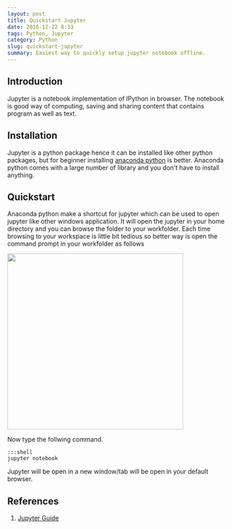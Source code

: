 ```yaml
---
layout: post
title: Quickstart Jupyter
date: 2016-12-22 8:33
tags: Python, Jupyter
category: Python
slug: quickstart-jupyter
summary: Easiest way to quickly setup jupyter notebook offline.
---
```


## Introduction 

Jupyter is a notebook implementation of IPython in browser. The notebook is good way of computing, saving and sharing content that contains program as well as text. 

## Installation 

Jupyter is a python package hence it can be installed like other python packages, but for beginner installing [anaconda python](https://www.continuum.io/downloads) is better. Anaconda python comes with a large number of library and you don't have to install anything.  

## Quickstart

Anaconda python make a shortcut for jupyter which can be used to open jupyter like other windows application. It will open the jupyter in your home directory and you can browse the folder to your workfolder. Each time browsing to your workspace is little bit tedious so better way is open the command prompt in your workfolder as follows

<img src='..\images\open-cmd.gif' rel='drawing' width='400'>

Now type the follwing command. 

    :::shell
    jupyter notebook

Jupyter will be open in a new window/tab will be open in your default browser.  

## References

1. [Jupyter Guide](https://jupyter-notebook-beginner-guide.readthedocs.io/en/latest/)
